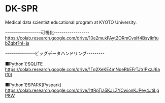 # DK-SPR
Medical data scientist educational program at KYOTO University.<br>


------------------可視化------------------<br>
https://colab.research.google.com/drive/10e2mukFAyt2ORmCvoH4BsylkftubZqbt?hl=ja

---------------ビッグデータハンドリング---------<br>

■PythonでSQLITE<br>
https://colab.research.google.com/drive/1Tq2XeKE4mNoeRbEFrTJtrIPxzJ6atf0I


■PythonでSPARK(Pyspark)<br>
https://colab.research.google.com/drive/1ttRpTja5KJLZYCwionKJPey4JtiLgP8W
